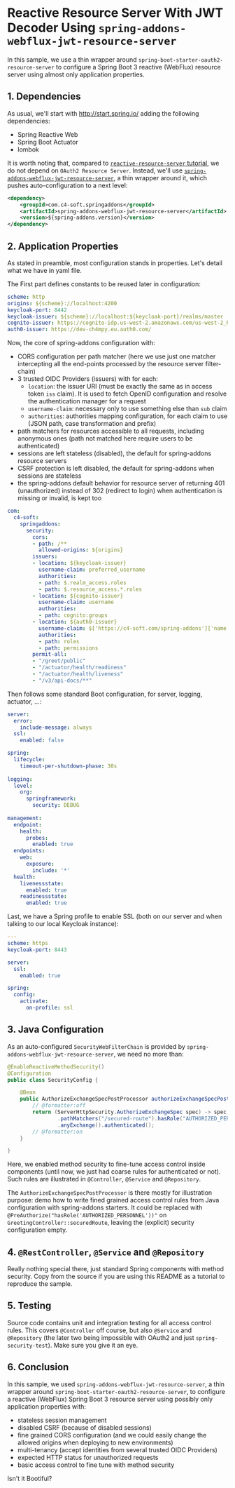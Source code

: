 # Reactive Resource Server With JWT Decoder Using `spring-addons-webflux-jwt-resource-server`
In this sample, we use a thin wrapper around `spring-boot-starter-oauth2-resource-server` to configure a Spring Boot 3 reactive (WebFlux) resource server using almost only application properties.

## 1. Dependencies
As usual, we'll start with http://start.spring.io/ adding the following dependencies:
- Spring Reactive Web
- Spring Boot Actuator
- lombok

It is worth noting that, compared to [`reactive-resource-server` tutorial](https://github.com/ch4mpy/spring-addons/tree/master/samples/tutorials/reactive-resource-server), we do not depend on `OAuth2 Resource Server`. Instead, we'll use [`spring-addons-webflux-jwt-resource-server`](https://central.sonatype.com/artifact/com.c4-soft.springaddons/spring-addons-webflux-jwt-resource-server/6.1.5), a thin wrapper around it, which pushes auto-configuration to a next level:
```xml
<dependency>
    <groupId>com.c4-soft.springaddons</groupId>
    <artifactId>spring-addons-webflux-jwt-resource-server</artifactId>
    <version>${spring-addons.version}</version>
</dependency>
```

## 2. Application Properties
As stated in preamble, most configuration stands in properties. Let's detail what we have in yaml file.

The First part defines constants to be reused later in configuration:
```yaml
scheme: http
origins: ${scheme}://localhost:4200
keycloak-port: 8442
keycloak-issuer: ${scheme}://localhost:${keycloak-port}/realms/master
cognito-issuer: https://cognito-idp.us-west-2.amazonaws.com/us-west-2_RzhmgLwjl
auth0-issuer: https://dev-ch4mpy.eu.auth0.com/
```

Now, the core of spring-addons configuration with:
- CORS configuration per path matcher (here we use just one matcher intercepting all the end-points processed by the resource server filter-chain)
- 3 trusted OIDC Providers (issuers) with for each:
  * `location`: the issuer URI (must be exactly the same as in access token `iss` claim). It is used to fetch OpenID configuration and resolve the authentication manager for a request
  * `username-claim`: necessary only to use something else than `sub` claim
  * `authorities`: authorities mapping configuration, for each claim to use (JSON path, case transformation and prefix)
- path matchers for resources accessible to all requests, including anonymous ones (path not matched here require users to be authenticated)
- sessions are left stateless (disabled), the default for spring-addons resource servers
- CSRF protection is left disabled, the default for spring-addons when sessions are stateless
- the spring-addons default behavior for resource server of returning 401 (unauthorized) instead of 302 (redirect to login) when authentication is missing or invalid, is kept too
```yaml
com:
  c4-soft:
    springaddons:
      security:
        cors:
        - path: /**
          allowed-origins: ${origins}
        issuers:
        - location: ${keycloak-issuer}
          username-claim: preferred_username
          authorities:
          - path: $.realm_access.roles
          - path: $.resource_access.*.roles
        - location: ${cognito-issuer}
          username-claim: username
          authorities:
          - path: cognito:groups
        - location: ${auth0-issuer}
          username-claim: $['https://c4-soft.com/spring-addons']['name']
          authorities:
          - path: roles
          - path: permissions
        permit-all:
        - "/greet/public"
        - "/actuator/health/readiness"
        - "/actuator/health/liveness"
        - "/v3/api-docs/**"
```
Then follows some standard Boot configuration, for server, logging, actuator, ...:
```yaml
server:
  error:
    include-message: always
  ssl:
    enabled: false

spring:
  lifecycle:
    timeout-per-shutdown-phase: 30s
    
logging:
  level:
    org:
      springframework:
        security: DEBUG
        
management:
  endpoint:
    health:
      probes:
        enabled: true
  endpoints:
    web:
      exposure:
        include: '*'
  health:
    livenessstate:
      enabled: true
    readinessstate:
      enabled: true
```
Last, we have a Spring profile to enable SSL (both on our server and when talking to our local Keycloak instance):
```yaml
---
scheme: https
keycloak-port: 8443

server:
  ssl:
    enabled: true

spring:
  config:
    activate:
      on-profile: ssl
```

## 3. Java Configuration
As an auto-configured `SecurityWebFilterChain` is provided by `spring-addons-webflux-jwt-resource-server`, we need no more than:
```java
@EnableReactiveMethodSecurity()
@Configuration
public class SecurityConfig {

    @Bean
    public AuthorizeExchangeSpecPostProcessor authorizeExchangeSpecPostProcessor() {
        // @formatter:off
		return (ServerHttpSecurity.AuthorizeExchangeSpec spec) -> spec
				.pathMatchers("/secured-route").hasRole("AUTHORIZED_PERSONNEL")
				.anyExchange().authenticated();
		// @formatter:on
    }

}
```
Here, we enabled method security to fine-tune access control inside components (until now, we just had coarse rules for authenticated or not). Such rules are illustrated in `@Controller`, `@Service` and `@Repository`.

The `AuthorizeExchangeSpecPostProcessor` is there mostly for illustration purpose: demo how to write fined grained access control rules from Java configuration with spring-addons starters. It could be replaced with `@PreAuthorize("hasRole('AUTHORIZED_PERSONNEL'))"` on `GreetingController::securedRoute`, leaving the (explicit) security configuration empty.

## 4. `@RestController`, `@Service` and `@Repository`
Really nothing special there, just standard Spring components with method security. Copy from the source if you are using this README as a tutorial to reproduce the sample.

## 5. Testing
Source code contains unit and integration testing for all access control rules. This covers `@Controller` off course, but also `@Service` and `@Repository` (the later two being impossible with OAuth2 and just `spring-security-test`). Make sure you give it an eye.

## 6. Conclusion
In this sample, we used `spring-addons-webflux-jwt-resource-server`, a thin wrapper around `spring-boot-starter-oauth2-resource-server`, to configure a reactive (WebFlux) Spring Boot 3 resource server using possibly only application properties with:
- stateless session management
- disabled CSRF (because of disabled sessions)
- fine grained CORS configuration (and we could easily change the allowed origins when deploying to new environments)
- multi-tenancy (accept identities from several trusted OIDC Providers)
- expected HTTP status for unauthorized requests
- basic access control to fine tune with method security

Isn't it Bootiful?
